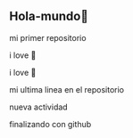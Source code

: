## Hola-mundo👋

mi primer repositorio

i love :football:

i love :pizza:

mi ultima linea en el repositorio

nueva actividad

finalizando con github
